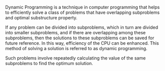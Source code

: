 Dynamic Programming is a technique in computer programming that helps to efficiently solve a class of problems 
that have overlapping subproblems and optimal substructure property.

If any problem can be divided into subproblems, which in turn are divided into smaller subproblems, 
and if there are overlapping among these subproblems, then the solutions to these subproblems can be 
saved for future reference. In this way, efficiency of the CPU can be enhanced. This method of solving
a solution is referred to as dynamic programming.

Such problems involve repeatedly calculating the value of the same subproblems to find the optimum solution.
